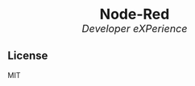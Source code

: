 <div align="center">

<strong style="font-size: 28px;">Node-Red</strong>  
<em style="font-size: 20px;">Developer eXPerience</em>

</div>

## License

MIT
